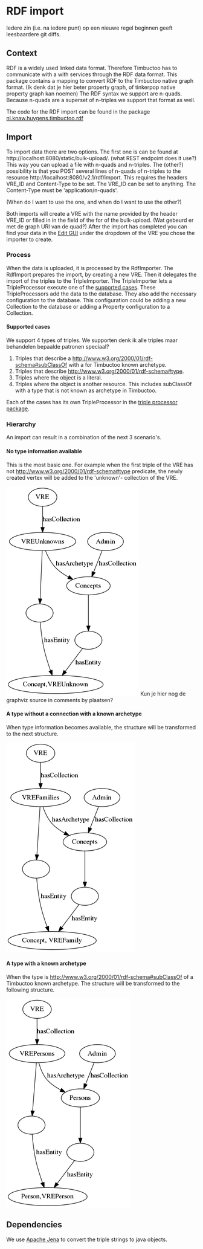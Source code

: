 # RDF import

Iedere zin (i.e. na iedere punt) op een nieuwe regel beginnen geeft leesbaardere git diffs.

## Context
RDF is a widely used linked data format. Therefore Timbuctoo has to communicate with a with services through the RDF data format. This package contains a mapping to convert RDF to the
Timbuctoo native graph format. (Ik denk dat je hier beter property graph, of tinkerpop native property graph kan noemen) The RDF syntax we support are n-quads. Because n-quads are a superset of n-triples we support that format as well. 

The code for the RDF import can be found in the package [nl.knaw.huygens.timbuctoo.rdf](https://github.com/HuygensING/timbuctoo/tree/master/timbuctoo-instancev4/src/main/java/nl/knaw/huygens/timbuctoo/rdf)

## Import
To import data there are two options. The first one is can be found at http://localhost:8080/static/bulk-upload/. (what REST endpoint does it use?) This way you can upload a file with n-quads and n-triples. The (other?) possibility
is that you POST several lines of n-quads of n-triples to the resource http://localhost:8080/v2.1/rdf/import. This requires the headers VRE_ID and Content-Type to be set. The VRE_ID can be
set to anything. The Content-Type must be 'application/n-quads'.

(When do I want to use the one, and when do I want to use the other?)

Both imports will create a VRE with the name provided by the header VRE_ID or filled in in the field of the for of the bulk-upload. (Wat gebeurd er met de graph URI van de quad?) After the import has completed you can find your data in
the [Edit GUI](http://localhost:8080/static/edit-gui/) under the dropdown of the VRE you chose the importer to create.

### Process
When the data is uploaded, it is processed by the RdfImporter. The RdfImport prepares the import, by creating a new VRE. Then it delegates the import of the triples to the TripleImporter. 
The TripleImporter lets a TripleProcessor execute one of the [supported cases](#supported-cases). These TripleProcessors add the data to the database. They also add the necessary configuration 
to the database. This configuration could be adding a new Collection to the database or adding a Property configuration to a Collection.
 
#### Supported cases
We support 4 types of triples. We supporten denk ik alle triples maar behandelen bepaalde patronen speciaal?
 1. Triples that describe a http://www.w3.org/2000/01/rdf-schema#subClassOf with a for Timbuctoo known archetype.
 2. Triples that describe http://www.w3.org/2000/01/rdf-schema#type.
 3. Triples where the object is a literal.
 4. Triples where the object is another resource. This includes subClassOf with a type that is not known as archetype in Timbuctoo.
 
Each of the cases has its own TripleProcessor in the [triple processor package](https://github.com/HuygensING/timbuctoo/tree/master/timbuctoo-instancev4/src/main/java/nl/knaw/huygens/timbuctoo/rdf/tripleprocessor).

### Hierarchy
An import can result in a combination of the next 3 scenario's.   

#### No type information available
This is the most basic one. For example when the first triple of the VRE has not http://www.w3.org/2000/01/rdf-schema#type predicate, the newly created vertex will be added to the 'unknown'-
collection of the VRE.

![images/unknown_type_hierarchy.png](images/unknown_type_hierarchy.png "Hierarchy for an unknown type.") Kun je hier nog de graphviz source in comments by plaatsen? 

#### A type without a connection with a known archetype
When type information becomes available, the structure will be transformed to the next structure.

![images/default_hierarchy.png](images/default_hierarchy.png "Default hierarchy.")

#### A type with a known archetype
When the type is http://www.w3.org/2000/01/rdf-schema#subClassOf of a Timbuctoo known archetype. The structure will be transformed to the following structure.

![images/hierarchy.png](images/hierarchy.png "Hierarchy with a known archetype.")

## Dependencies
We use [Apache Jena](https://jena.apache.org/) to convert the triple strings to java objects.

